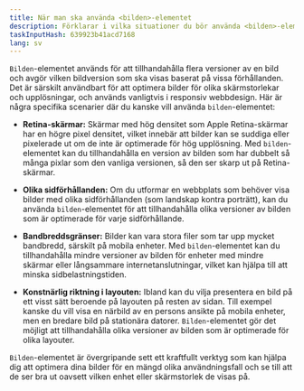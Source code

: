 ```yaml
---
title: När man ska använda <bilden>-elementet
description: Förklarar i vilka situationer du bör använda <bilden>-elementet
taskInputHash: 639923b41acd7168
lang: sv
---
```

`Bilden`-elementet används för att tillhandahålla flera versioner av en bild och avgör vilken bildversion som ska visas baserat på vissa förhållanden. Det är särskilt användbart för att optimera bilder för olika skärmstorlekar och upplösningar, och används vanligtvis i responsiv webbdesign.
Här är några specifika scenarier där du kanske vill använda `bilden`-elementet:

* **Retina-skärmar:** Skärmar med hög densitet som Apple Retina-skärmar har en högre pixel densitet, vilket innebär att bilder kan se suddiga eller pixelerade ut om de inte är optimerade för hög upplösning. Med `bilden`-elementet kan du tillhandahålla en version av bilden som har dubbelt så många pixlar som den vanliga versionen, så den ser skarp ut på Retina-skärmar.

* **Olika sidförhållanden:** Om du utformar en webbplats som behöver visa bilder med olika sidförhållanden (som landskap kontra porträtt), kan du använda `bilden`-elementet för att tillhandahålla olika versioner av bilden som är optimerade för varje sidförhållande.

* **Bandbreddsgränser:** Bilder kan vara stora filer som tar upp mycket bandbredd, särskilt på mobila enheter. Med `bilden`-elementet kan du tillhandahålla mindre versioner av bilden för enheter med mindre skärmar eller långsammare internetanslutningar, vilket kan hjälpa till att minska sidbelastningstiden.

* **Konstnärlig riktning i layouten:** Ibland kan du vilja presentera en bild på ett visst sätt beroende på layouten på resten av sidan. Till exempel kanske du vill visa en närbild av en persons ansikte på mobila enheter, men en bredare bild på stationära datorer. `Bilden`-elementet gör det möjligt att tillhandahålla olika versioner av bilden som är optimerade för olika layouter.

`Bilden`-elementet är övergripande sett ett kraftfullt verktyg som kan hjälpa dig att optimera dina bilder för en mängd olika användningsfall och se till att de ser bra ut oavsett vilken enhet eller skärmstorlek de visas på.

